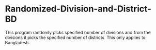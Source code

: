 # Randomized-Division-and-District-BD

This program randomly picks specified number of divisions and from the divisions it picks the specified number of districts. This only applies to Bangladesh. 
